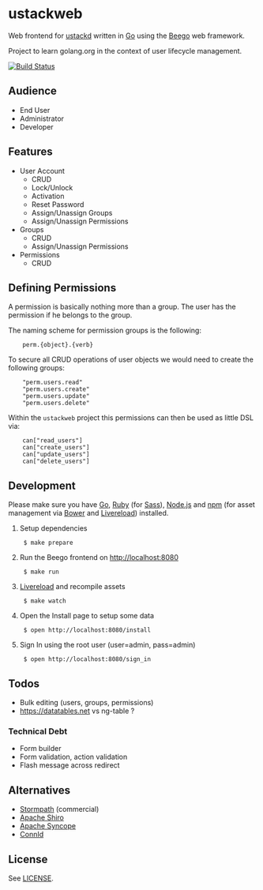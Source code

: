 # ustackweb

Web frontend for [ustackd](https://github.com/UserStack/ustackd) written in [Go](http://go-lang.org) using the [Beego](http://beego.me/) web framework.

Project to learn golang.org in the context of user lifecycle management.

[![Build Status](https://travis-ci.org/UserStack/ustackweb.svg?branch=master)](https://travis-ci.org/UserStack/ustackweb)

## Audience

* End User
* Administrator
* Developer

## Features

* User Account
    * CRUD
    * Lock/Unlock
    * Activation
    * Reset Password
    * Assign/Unassign Groups
    * Assign/Unassign Permissions
* Groups
    * CRUD
    * Assign/Unassign Permissions
* Permissions
    * CRUD

## Defining Permissions

A permission is basically nothing more than a group. The user has the permission if he belongs to the group.

The naming scheme for permission groups is the following:

        perm.{object}.{verb}

To secure all CRUD operations of user objects we would need to create the following groups:

        "perm.users.read"
        "perm.users.create"
        "perm.users.update"
        "perm.users.delete"

Within the `ustackweb` project this permissions can then be used as little DSL via:

        can["read_users"]
        can["create_users"]
        can["update_users"]
        can["delete_users"]

## Development

Please make sure you have [Go](http://golang.org/), [Ruby](http://ruby-lang.org) (for [Sass](http://sass-lang.com/)), [Node.js](http://nodejs.org/) and [npm](https://github.com/npm/npm) (for asset management via [Bower](http://bower.io) and  [Livereload](http://livereload.com/)) installed.

1. Setup dependencies

        $ make prepare 

2. Run the Beego frontend on [http://localhost:8080](http://localhost:8080)

        $ make run

3. [Livereload](http://livereload.com/) and recompile assets

        $ make watch

4. Open the Install page to setup some data

        $ open http://localhost:8080/install

5. Sign In using the root user (user=admin, pass=admin)

        $ open http://localhost:8080/sign_in

## Todos

* Bulk editing (users, groups, permissions)
* https://datatables.net vs ng-table ?

### Technical Debt

* Form builder
* Form validation, action validation
* Flash message across redirect

## Alternatives

 * [Stormpath](https://stormpath.com/) (commercial)
 * [Apache Shiro](http://shiro.apache.org/)
 * [Apache Syncope](http://syncope.apache.org/)
 * [ConnId](http://connid.tirasa.net/)

## License

See [LICENSE](LICENSE).


